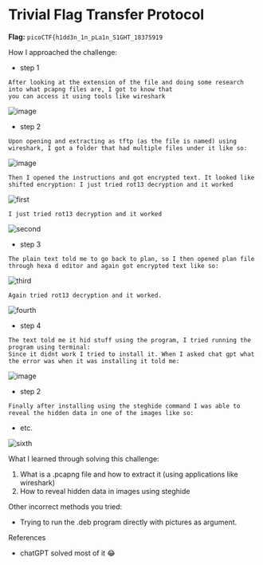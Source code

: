 # Trivial Flag Transfer Protocol

**Flag:** `picoCTF{h1dd3n_1n_pLa1n_S1GHT_18375919`

How I approached the challenge:

- step 1

```
After looking at the extension of the file and doing some research into what pcapng files are, I got to know that
you can access it using tools like wireshark
```
![image](https://github.com/user-attachments/assets/dbeb521e-11fa-426d-bcc6-e18a6547dd28)

- step 2

```
Upon opening and extracting as tftp (as the file is named) using wireshark, I got a folder that had multiple files under it like so:
```
![image](https://github.com/user-attachments/assets/6913f554-de88-48b1-8935-b3fa7a76f6bd)
```
Then I opened the instructions and got encrypted text. It looked like shifted encryption: I just tried rot13 decryption and it worked
```
![first](https://github.com/user-attachments/assets/837e8e89-8838-4584-b691-b3cfa3be4098)
```
I just tried rot13 decryption and it worked
```
![second](https://github.com/user-attachments/assets/02f72261-21a7-4ebc-99fb-3eba225d368b)

- step 3

```
The plain text told me to go back to plan, so I then opened plan file through hexa d editor and again got encrypted text like so:
```
![third](https://github.com/user-attachments/assets/62cf3b31-86e8-4406-9b08-d1dcb8d87f1b)
```
Again tried rot13 decryption and it worked.
```
![fourth](https://github.com/user-attachments/assets/f527bfa4-3701-4503-9146-db8673b444aa)

- step 4

```
The text told me it hid stuff using the program, I tried running the program using terminal:
Since it didnt work I tried to install it. When I asked chat gpt what the error was when it was installing it told me:
```
![image](https://github.com/user-attachments/assets/78f2a426-0b05-4fb7-8727-675ef2e815e5)

- step 2

```
Finally after installing using the steghide command I was able to reveal the hidden data in one of the images like so:
```

- etc.

![sixth](https://github.com/user-attachments/assets/f851ad05-2000-4215-bc4a-6c404e9d8bcf)

What I learned through solving this challenge:

1. What is a .pcapng file and how to extract it (using applications like wireshark)
2. How to reveal hidden data in images using steghide

Other incorrect methods you tried:

- Trying to run the .deb program directly with pictures as argument.

References

- chatGPT solved most of it 😂
